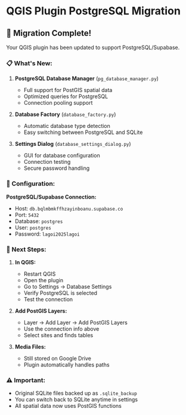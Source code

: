 # QGIS Plugin PostgreSQL Migration

## 🚀 Migration Complete!

Your QGIS plugin has been updated to support PostgreSQL/Supabase.

### 📋 What's New:

1. **PostgreSQL Database Manager** (`pg_database_manager.py`)
   - Full support for PostGIS spatial data
   - Optimized queries for PostgreSQL
   - Connection pooling support

2. **Database Factory** (`database_factory.py`)
   - Automatic database type detection
   - Easy switching between PostgreSQL and SQLite

3. **Settings Dialog** (`database_settings_dialog.py`)
   - GUI for database configuration
   - Connection testing
   - Secure password handling

### 🔧 Configuration:

**PostgreSQL/Supabase Connection:**
- Host: `db.bqlmbmkffhzayinboanu.supabase.co`
- Port: `5432`
- Database: `postgres`
- User: `postgres`
- Password: `lagoi2025lagoi`

### 📝 Next Steps:

1. **In QGIS:**
   - Restart QGIS
   - Open the plugin
   - Go to Settings → Database Settings
   - Verify PostgreSQL is selected
   - Test the connection

2. **Add PostGIS Layers:**
   - Layer → Add Layer → Add PostGIS Layers
   - Use the connection info above
   - Select sites and finds tables

3. **Media Files:**
   - Still stored on Google Drive
   - Plugin automatically handles paths

### ⚠️ Important:

- Original SQLite files backed up as `.sqlite_backup`
- You can switch back to SQLite anytime in settings
- All spatial data now uses PostGIS functions
